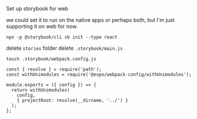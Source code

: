 Set up storybook for web

we could set it to run on the native apps or perhaps both, but I'm just supporting it on web for now.

`npx -p @storybook/cli sb init --type react`

delete `stories` folder
delete `.storybook/main.js`

`touch .storybook/webpack.config.js`

```
const { resolve } = require('path');
const withUnimodules = require('@expo/webpack-config/withUnimodules');

module.exports = ({ config }) => {
  return withUnimodules(
    config,
    { projectRoot: resolve(__dirname, '../') }
  );
};
```
